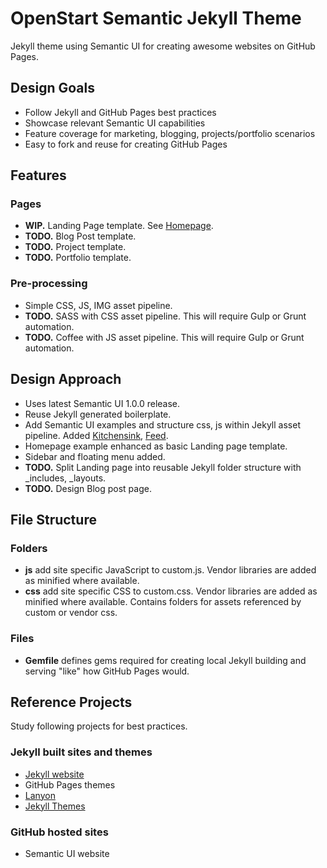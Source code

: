 # OpenStart Semantic Jekyll Theme

Jekyll theme using Semantic UI for creating awesome websites on GitHub Pages.

## Design Goals

- Follow Jekyll and GitHub Pages best practices
- Showcase relevant Semantic UI capabilities
- Feature coverage for marketing, blogging, projects/portfolio scenarios
- Easy to fork and reuse for creating GitHub Pages

## Features

### Pages

- **WIP.** Landing Page template. See [Homepage](http://open-start.github.io/semantic-jekyll-theme/index.html).
- **TODO.** Blog Post template.
- **TODO.** Project template.
- **TODO.** Portfolio template.

### Pre-processing

- Simple CSS, JS, IMG asset pipeline.
- **TODO.** SASS with CSS asset pipeline. This will require Gulp or Grunt automation.
- **TODO.** Coffee with JS asset pipeline. This will require Gulp or Grunt automation.

## Design Approach

- Uses latest Semantic UI 1.0.0 release.
- Reuse Jekyll generated boilerplate.
- Add Semantic UI examples and structure css, js within Jekyll asset pipeline. Added [Kitchensink](http://open-start.github.io/semantic-jekyll-theme/kitchensink.html), [Feed](http://open-start.github.io/semantic-jekyll-theme/feed.html).
- Homepage example enhanced as basic Landing page template.
- Sidebar and floating menu added.
- **TODO.** Split Landing page into reusable Jekyll folder structure with _includes, _layouts.
- **TODO.** Design Blog post page.

## File Structure

### Folders

- **js** add site specific JavaScript to custom.js. Vendor libraries are added as minified where available.
- **css** add site specific CSS to custom.css. Vendor libraries are added as minified where available. Contains folders for assets referenced by custom or vendor css.

### Files

- **Gemfile** defines gems required for creating local Jekyll building and serving "like" how GitHub Pages would.

## Reference Projects

Study following projects for best practices.

### Jekyll built sites and themes

- [Jekyll website](http://jekyllrb.com/)
- GitHub Pages themes
- [Lanyon](https://github.com/poole/lanyon)
- [Jekyll Themes](http://jekyllthemes.org/)

### GitHub hosted sites

- Semantic UI website
